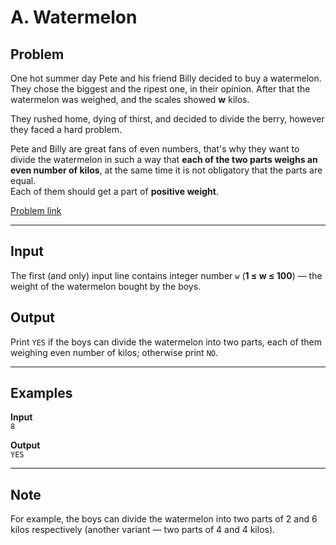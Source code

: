 # A. Watermelon

## Problem
One hot summer day Pete and his friend Billy decided to buy a watermelon.  
They chose the biggest and the ripest one, in their opinion. After that the watermelon was weighed, and the scales showed **w** kilos.  

They rushed home, dying of thirst, and decided to divide the berry, however they faced a hard problem.  

Pete and Billy are great fans of even numbers, that's why they want to divide the watermelon in such a way that **each of the two parts weighs an even number of kilos**, at the same time it is not obligatory that the parts are equal.  
Each of them should get a part of **positive weight**.

[Problem link](https://codeforces.com/problemset/problem/4/A)

---

## Input
The first (and only) input line contains integer number `w` (**1 ≤ w ≤ 100**) — the weight of the watermelon bought by the boys.

## Output
Print `YES` if the boys can divide the watermelon into two parts, each of them weighing even number of kilos; otherwise print `NO`.

---

## Examples

**Input**  
```8```

**Output**  
```YES```

---

## Note
For example, the boys can divide the watermelon into two parts of 2 and 6 kilos respectively (another variant — two parts of 4 and 4 kilos).
